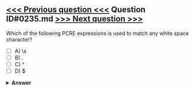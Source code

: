 [<<< Previous question <<<](0234.md)   Question ID#0235.md   [>>> Next question >>>](0236.md)
---

Which of the following PCRE expressions is used to match any white space character?

- [ ] A) \s
- [ ] B) .
- [ ] C) ^
- [ ] D) $

<details><summary><b>Answer</b></summary>
<p>
  Answer: <strong>A</strong>
</p>
</details>
